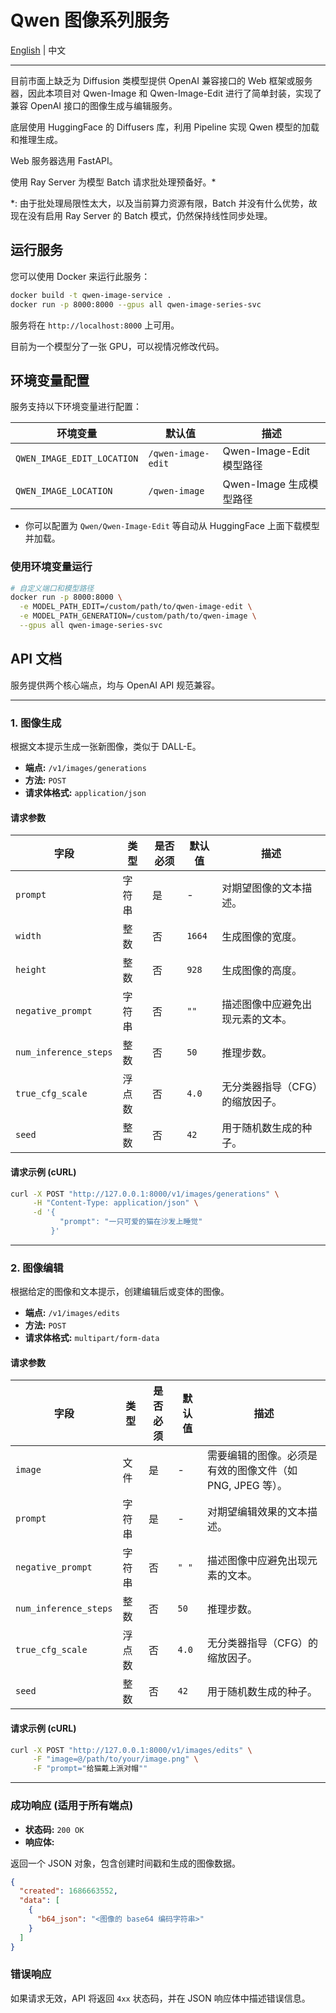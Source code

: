# Qwen 图像系列服务

[English](README_EN.md) | 中文

---

目前市面上缺乏为 Diffusion 类模型提供 OpenAI 兼容接口的 Web 框架或服务器，因此本项目对 Qwen-Image 和 Qwen-Image-Edit 进行了简单封装，实现了兼容 OpenAI 接口的图像生成与编辑服务。

底层使用 HuggingFace 的 Diffusers 库，利用 Pipeline 实现 Qwen 模型的加载和推理生成。

Web 服务器选用 FastAPI。

使用 Ray Server 为模型 Batch 请求批处理预备好。*

*: 由于批处理局限性太大，以及当前算力资源有限，Batch 并没有什么优势，故现在没有启用 Ray Server 的 Batch 模式，仍然保持线性同步处理。

## 运行服务

您可以使用 Docker 来运行此服务：

```bash
docker build -t qwen-image-service .
docker run -p 8000:8000 --gpus all qwen-image-series-svc
```

服务将在 `http://localhost:8000` 上可用。

目前为一个模型分了一张 GPU，可以视情况修改代码。

## 环境变量配置

服务支持以下环境变量进行配置：

| 环境变量 | 默认值 | 描述 |
| -------- | ------ | ---- |
| `QWEN_IMAGE_EDIT_LOCATION` | `/qwen-image-edit` | Qwen-Image-Edit 模型路径 |
| `QWEN_IMAGE_LOCATION` | `/qwen-image` | Qwen-Image 生成模型路径 |

- 你可以配置为 `Qwen/Qwen-Image-Edit` 等自动从 HuggingFace 上面下载模型并加载。

### 使用环境变量运行

```bash
# 自定义端口和模型路径
docker run -p 8000:8000 \
  -e MODEL_PATH_EDIT=/custom/path/to/qwen-image-edit \
  -e MODEL_PATH_GENERATION=/custom/path/to/qwen-image \
  --gpus all qwen-image-series-svc
```

## API 文档

服务提供两个核心端点，均与 OpenAI API 规范兼容。

---

### 1. 图像生成

根据文本提示生成一张新图像，类似于 DALL-E。

- **端点:** `/v1/images/generations`
- **方法:** `POST`
- **请求体格式:** `application/json`

#### 请求参数

| 字段                  | 类型    | 是否必须 | 默认值   | 描述                                     |
| --------------------- | ------- | -------- | -------- | ---------------------------------------- |
| `prompt`              | 字符串  | 是       | -        | 对期望图像的文本描述。                   |
| `width`               | 整数    | 否       | `1664`   | 生成图像的宽度。                         |
| `height`              | 整数    | 否       | `928`    | 生成图像的高度。                         |
| `negative_prompt`     | 字符串  | 否       | `""`     | 描述图像中应避免出现元素的文本。         |
| `num_inference_steps` | 整数    | 否       | `50`     | 推理步数。                               |
| `true_cfg_scale`      | 浮点数  | 否       | `4.0`    | 无分类器指导（CFG）的缩放因子。          |
| `seed`                | 整数    | 否       | `42`     | 用于随机数生成的种子。                   |

#### 请求示例 (cURL)

```bash
curl -X POST "http://127.0.0.1:8000/v1/images/generations" \
     -H "Content-Type: application/json" \
     -d '{
           "prompt": "一只可爱的猫在沙发上睡觉"
         }'
```

---

### 2. 图像编辑

根据给定的图像和文本提示，创建编辑后或变体的图像。

- **端点:** `/v1/images/edits`
- **方法:** `POST`
- **请求体格式:** `multipart/form-data`

#### 请求参数

| 字段                  | 类型    | 是否必须 | 默认值   | 描述                                     |
| --------------------- | ------- | -------- | -------- | ---------------------------------------- |
| `image`               | 文件    | 是       | -        | 需要编辑的图像。必须是有效的图像文件（如 PNG, JPEG 等）。  |
| `prompt`              | 字符串  | 是       | -        | 对期望编辑效果的文本描述。               |
| `negative_prompt`     | 字符串  | 否       | `" "`    | 描述图像中应避免出现元素的文本。         |
| `num_inference_steps` | 整数    | 否       | `50`     | 推理步数。                               |
| `true_cfg_scale`      | 浮点数  | 否       | `4.0`    | 无分类器指导（CFG）的缩放因子。          |
| `seed`                | 整数    | 否       | `42`     | 用于随机数生成的种子。                   |

#### 请求示例 (cURL)

```bash
curl -X POST "http://127.0.0.1:8000/v1/images/edits" \
     -F "image=@/path/to/your/image.png" \
     -F "prompt="给猫戴上派对帽""
```

---

### 成功响应 (适用于所有端点)

- **状态码:** `200 OK`
- **响应体:**

返回一个 JSON 对象，包含创建时间戳和生成的图像数据。

```json
{
  "created": 1686663552,
  "data": [
    {
      "b64_json": "<图像的 base64 编码字符串>"
    }
  ]
}
```

### 错误响应

如果请求无效，API 将返回 `4xx` 状态码，并在 JSON 响应体中描述错误信息。
